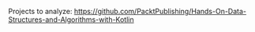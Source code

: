 Projects to analyze: https://github.com/PacktPublishing/Hands-On-Data-Structures-and-Algorithms-with-Kotlin
